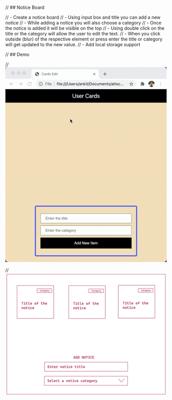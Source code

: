 // ## Notice Board

// - Create a notice board
// - Using input box and title you can add a new notice
// - While adding a notice you will also choose a category
// - Once the notice is added it will be visible on the top
// - Using double click on the title or the category will allow the user to edit the text.
// - When you click outside (blur) of the respective element or press enter the title or category will get updated to the new value.
// - Add local storage support

// ## Demo

//![DEMO](https://github.com/nnnkit/ac-js-images/blob/master/adv-dom/notice-board.gif?raw=true)

// ![Notice Board](./notice.png)
